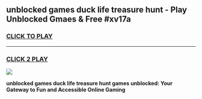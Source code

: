 
## unblocked games duck life treasure hunt - Play Unblocked Gmaes & Free #xv17a
<h3>
<a href="https://news.freeplayer.one?title=unblocked_games_duck_life_treasure_hunt&ref=03M">CLICK TO PLAY</a></h3>
<hr>

<h3>
<a href="https://news.freeplayer.one?title=unblocked_games_duck_life_treasure_hunt&ref=03M">CLICK 2 PLAY</a>
  
</h3>

<a href="https://news.freeplayer.one?title=unblocked_games_duck_life_treasure_hunt&ref=03M"><img src="https://clearcache.store/games.png"></a>


**unblocked games duck life treasure hunt games unblocked: Your Gateway to Fun and Accessible Online Gaming**
